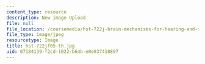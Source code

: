```yaml
---
content_type: resource
description: New image Upload
file: null
file_location: /coursemedia/hst-722j-brain-mechanisms-for-hearing-and-speech-fall-2005/07184139f2cd1022b64be0e037418897_hst-722jf05-th.jpg
file_type: image/jpeg
resourcetype: Image
title: hst-722jf05-th.jpg
uid: 07184139-f2cd-1022-b64b-e0e037418897
---
```

